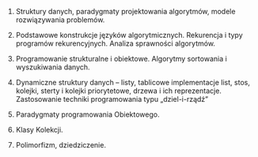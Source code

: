 1. Struktury danych, paradygmaty projektowania algorytmów, modele rozwiązywania problemów.

2. Podstawowe konstrukcje języków algorytmicznych. Rekurencja i typy programów rekurencyjnych. Analiza sprawności algorytmów.

3. Programowanie strukturalne i obiektowe. Algorytmy sortowania i wyszukiwania danych.

4. Dynamiczne struktury danych – listy, tablicowe implementacje list, stos, kolejki, sterty i kolejki priorytetowe, drzewa i ich reprezentacje. Zastosowanie techniki programowania typu „dziel-i-rządź”

5. Paradygmaty programowania Obiektowego. 

6. Klasy Kolekcji.

7. Polimorfizm, dziedziczenie. 
